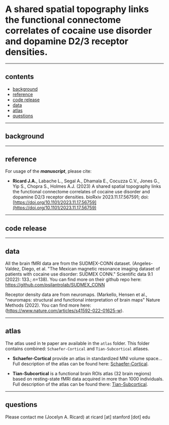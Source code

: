 


A shared spatial topography links the functional connectome correlates of cocaine use disorder and dopamine D2/3 receptor densities.
================
------------------------------------------------------------------------

## contents

- [background](#background)
- [reference](#reference)
- [code release](#code-release)
- [data](#data)
- [atlas](#atlas)
- [questions](#questions)

------------------------------------------------------------------------

## background


------------------------------------------------------------------------

## reference

For usage of the ***manuscript***, please cite:
- **Ricard J.A.**, Labache L., Segal A., Dhamala E., Cocuzza C.V., Jones G., Yip S., Chopra S., Holmes A.J. (2023)
  A shared spatial topography links the functional connectome correlates of cocaine use disorder and dopamine D2/3 receptor densities.
  bioRxiv 2023.11.17.567591; doi: [https://doi.org/10.1101/2023.11.17.56759](https://doi.org/10.1101/2023.11.17.56759)

------------------------------------------------------------------------

## code release



------------------------------------------------------------------------

## data

All the brain fMRI data are from the SUDMEX-CONN dataset.
(Angeles-Valdez, Diego, et al. "The Mexican magnetic resonance imaging dataset of patients with cocaine use disorder: SUDMEX CONN." Scientific data 9.1 (2022): 133.; *n*=138). You can find more on their github repo here: https://github.com/psilantrolab/SUDMEX_CONN

Receptor density data are from neuromaps.
(Markello, Hensen et al., "neuromaps: structural and functional interpretation of brain maps" Nature Methods (2022). You can find more here: (https://www.nature.com/articles/s41592-022-01625-w).


------------------------------------------------------------------------

## atlas

The atlas used in te paper are available in the `atlas` folder. This
folder contains combined: `Schaefer-Cortical` and `Tian-Subcortical` atlases.

- **Schaefer-Cortical** provide an atlas in standardized MNI volume space...
Full description of the atlas can be found here:
  [Schaefer-Cortical](https://academic.oup.com/cercor/article/28/9/3095/3978804). 

- **Tian-Subcortical** is a functional brain ROIs atlas (32 brain regions) based
  on resting-state fMRI data acquired in more than 1000 individuals. Full description of the atlas can be found there:
  [Tian-Subcortical](https://www.nature.com/articles/s41593-020-00711-6).


------------------------------------------------------------------------

## questions

Please contact me (Jocelyn A. Ricard) at ricard [at] stanford [dot] edu
